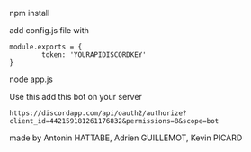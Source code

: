 
npm install

add config.js file with 

```
module.exports = {
        token: 'YOURAPIDISCORDKEY'
}
```

node app.js

Use this add this bot on your server
```
https://discordapp.com/api/oauth2/authorize?client_id=442159181261176832&permissions=8&scope=bot
```

made by Antonin HATTABE, Adrien GUILLEMOT, Kevin PICARD
